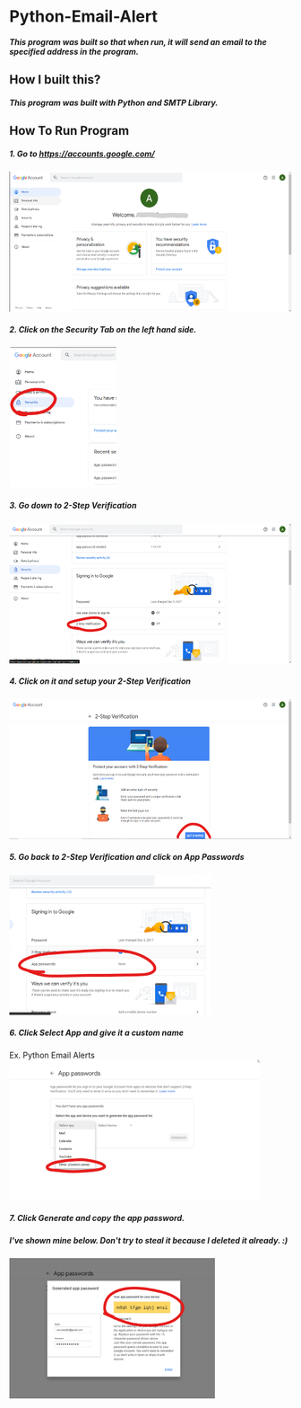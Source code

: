# Python-Email-Alert
##### This program was built so that when run, it will send an email to the specified address in the program. 

## How I built this?
##### This program was built with Python and SMTP Library. 

## How To Run Program
##### 1. Go to https://accounts.google.com/
<img height=250px src=img/step1.png>

##### 2. Click on the Security Tab on the left hand side.
<img height=250px src=img/step2.png>

##### 3. Go down to 2-Step Verification 
<img height=250px src=img/step3.png>

##### 4. Click on it and setup your 2-Step Verification
<img height=250px src=img/step4.png>

##### 5. Go back to 2-Step Verification and click on App Passwords
<img height=250px src=img/step5.png>

##### 6. Click Select App and give it a custom name
Ex. Python Email Alerts
<img height=250px src=img/step6.png>

##### 7. Click Generate and copy the app password.
##### I've shown mine below. Don't try to steal it because I deleted it already. :)
<img height=250px src=img/step7.png>

